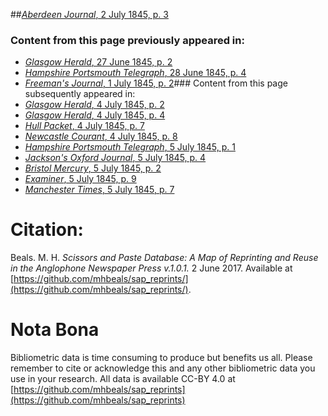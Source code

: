 ##[*Aberdeen Journal*, 2 July 1845, p. 3](https://mhbeals.github.io/sap_html/Aberdeen-Journal/Aberdeen-Journal-2-July-1845-p-3)

### Content from this page previously appeared in:
+ [*Glasgow Herald*, 27 June 1845, p. 2](https://mhbeals.github.io/sap_html/Glasgow-Herald/Glasgow-Herald-27-June-1845-p-2)
+ [*Hampshire Portsmouth Telegraph*, 28 June 1845, p. 4](https://mhbeals.github.io/sap_html/Hampshire-Portsmouth-Telegraph/Hampshire-Portsmouth-Telegraph-28-June-1845-p-4)
+ [*Freeman's Journal*, 1 July 1845, p. 2](https://mhbeals.github.io/sap_html/Freeman's-Journal/Freeman's-Journal-1-July-1845-p-2)### Content from this page subsequently appeared in:
+ [*Glasgow Herald*, 4 July 1845, p. 2](https://mhbeals.github.io/sap_html/Glasgow-Herald/Glasgow-Herald-4-July-1845-p-2)
+ [*Glasgow Herald*, 4 July 1845, p. 4](https://mhbeals.github.io/sap_html/Glasgow-Herald/Glasgow-Herald-4-July-1845-p-4)
+ [*Hull Packet*, 4 July 1845, p. 7](https://mhbeals.github.io/sap_html/Hull-Packet/Hull-Packet-4-July-1845-p-7)
+ [*Newcastle Courant*, 4 July 1845, p. 8](https://mhbeals.github.io/sap_html/Newcastle-Courant/Newcastle-Courant-4-July-1845-p-8)
+ [*Hampshire Portsmouth Telegraph*, 5 July 1845, p. 1](https://mhbeals.github.io/sap_html/Hampshire-Portsmouth-Telegraph/Hampshire-Portsmouth-Telegraph-5-July-1845-p-1)
+ [*Jackson's Oxford Journal*, 5 July 1845, p. 4](https://mhbeals.github.io/sap_html/Jackson's-Oxford-Journal/Jackson's-Oxford-Journal-5-July-1845-p-4)
+ [*Bristol Mercury*, 5 July 1845, p. 2](https://mhbeals.github.io/sap_html/Bristol-Mercury/Bristol-Mercury-5-July-1845-p-2)
+ [*Examiner*, 5 July 1845, p. 9](https://mhbeals.github.io/sap_html/Examiner/Examiner-5-July-1845-p-9)
+ [*Manchester Times*, 5 July 1845, p. 7](https://mhbeals.github.io/sap_html/Manchester-Times/Manchester-Times-5-July-1845-p-7)
                    
# Citation: 

Beals. M. H. *Scissors and Paste Database: A Map of Reprinting and Reuse in the Anglophone Newspaper Press v.1.0.1.* 2 June 2017. Available at [https://github.com/mhbeals/sap_reprints/](https://github.com/mhbeals/sap_reprints/). 
                    
# Nota Bona

Bibliometric data is time consuming to produce but benefits us all. Please remember to cite or acknowledge this and any other bibliometric data you use in your research. All data is available CC-BY 4.0 at [https://github.com/mhbeals/sap_reprints](https://github.com/mhbeals/sap_reprints)